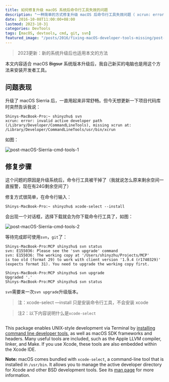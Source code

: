 ```yaml
---
title: 如何修复升级 macOS 系统后命令行工具失效的问题
description: "一种简单的方式修复升级 macOS 后命令行工具失效问题（ xcrun: error: invalid active developer path ）"
date: 2016-10-08T11:00:00+08:00
lastmod: 2023-10-31
categories: DevTools
tags: [macOS, devtools, cmd, git, svn]
featured_image: "/posts/2016/fixing-macOS-developer-tools-missing/post-macOS-Sierria-fallback_screen_large.jpg"
---
```


> 2023更新：新的系统升级后也适用本文的方法

本文内容适合 macOS ~~Bigsur~~ 系统版本升级后，我自己新买的电脑也是用这个方法来安装开发者工具。

## 问题表现

 升级了 macOS Sierria 后，一直用起来非常舒畅。但今天想更新一下项目代码库时突然告诉我说：

```shell
Shinys-MacBook-Pro:~ shinyzhu$ svn
xcrun: error: invalid active developer path (/Library/Developer/CommandLineTools), missing xcrun at: /Library/Developer/CommandLineTools/usr/bin/xcrun
```

如图：

![post-macOS-Sierria-cmd-tools-1](/posts/2016/fixing-macOS-developer-tools-missing/post-macOS-Sierria-cmd-tools-1.png)

## 修复步骤

这个问题的原因是升级系统后，命令行工具被干掉了（我就说怎么原来剩余空间一直报警，现在有24G剩余空间了）

修复方式很简单，在命令行输入：

```shell
Shinys-MacBook-Pro:~ shinyzhu$ xcode-select --install
```

会出现一个对话框，选择下载就会为你下载命令行工具了，如图：

![post-macOS-Sierria-cmd-tools-2](/posts/2016/fixing-macOS-developer-tools-missing/post-macOS-Sierria-cmd-tools-2.png)

 等待完成即可使用`svn`，`git`了：

```shell
Shinys-MacBook-Pro:MCP shinyzhu$ svn status
svn: E155036: Please see the 'svn upgrade' command
svn: E155036: The working copy at '/Users/shinyzhu/Projects/MCP'
is too old (format 29) to work with client version '1.9.4 (r1740329)' (expects format 31). You need to upgrade the working copy first.

Shinys-MacBook-Pro:MCP shinyzhu$ svn upgrade
Upgraded '.'
Shinys-MacBook-Pro:MCP shinyzhu$ svn status
```

`svn`需要来一次`svn upgrade`升级版本。

> 注：xcode-select —install 只是安装命令行工具，不会安装 xcode

> 注2：以下内容说明什么是`xcode-select`
## 

This package enables UNIX-style development via Terminal by [installing command line developer tools](https://developer.apple.com/library/archive/technotes/tn2339/_index.html), as well as macOS SDK frameworks and headers. Many useful tools are included, such as the Apple LLVM compiler, linker, and Make. If you use Xcode, these tools are also embedded within the Xcode IDE.

**Note:** macOS comes bundled with `xcode-select`, a command-line tool that is installed in `/usr/bin`. It allows you to manage the active developer directory for Xcode and other BSD development tools. See its [man page](x-man-page://xcode-select) for more information.